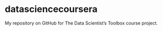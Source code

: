datasciencecoursera
===================

My repository on GitHub for The Data Scientist’s Toolbox course project.
